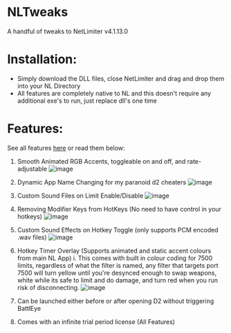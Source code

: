 # NLTweaks
A handful of tweaks to NetLimiter v4.1.13.0

# Installation:
- Simply download the DLL files, close NetLimiter and drag and drop them into your NL Directory
- All features are completely native to NL and this doesn't require any additional exe's to run, just replace dll's one time

# Features:
See all features [here](https://www.youtube.com/watch?v=Bl-sOgZr5i4) or read them below:
1. Smooth Animated RGB Accents, toggleable on and off, and rate-adjustable
   ![image](https://github.com/kanye4king/NLTweaks/assets/124884528/6d697b8c-65ff-4f05-bd5d-8f0f22d6b963)

2. Dynamic App Name Changing for my paranoid d2 cheaters
   ![image](https://github.com/kanye4king/NLTweaks/assets/124884528/8adad3dd-2e6a-41a0-9134-fa6363f45c6f)

3. Custom Sound Files on Limit Enable/Disable
   ![image](https://github.com/kanye4king/NLTweaks/assets/124884528/c000e142-15c7-4972-9198-c751eca95c97)

4. Removing Modifier Keys from HotKeys (No need to have control in your hotkeys)
![image](https://github.com/kanye4king/NLTweaks/assets/124884528/50843c86-5aab-421c-add4-d7bd5fad0f70)

5. Custom Sound Effects on Hotkey Toggle (only supports PCM encoded .wav files)
   ![image](https://github.com/kanye4king/NLTweaks/assets/124884528/03ccf1ee-8c78-4741-b033-e88672c7efa3)

6. Hotkey Timer Overlay (Supports animated and static accent colours from main NL App)
  i. This comes with built in colour coding for 7500 limits, regardless of what the filter is named, any filter that targets port 7500 will turn yellow until you're desynced enough to swap weapons, white while its safe to limit and do damage, and turn red when you run risk of disconnecting.
   ![image](https://github.com/kanye4king/NLTweaks/assets/124884528/c2478c15-998f-4e9e-91c7-e848c34c25fd)
   
7. Can be launched either before or after opening D2 without triggering BattlEye
   
8. Comes with an infinite trial period license (All Features)

